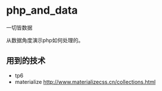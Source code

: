 # php_and_data

一切皆数据

从数据角度演示php如何处理的。

## 用到的技术

- tp6
- materialize http://www.materializecss.cn/collections.html